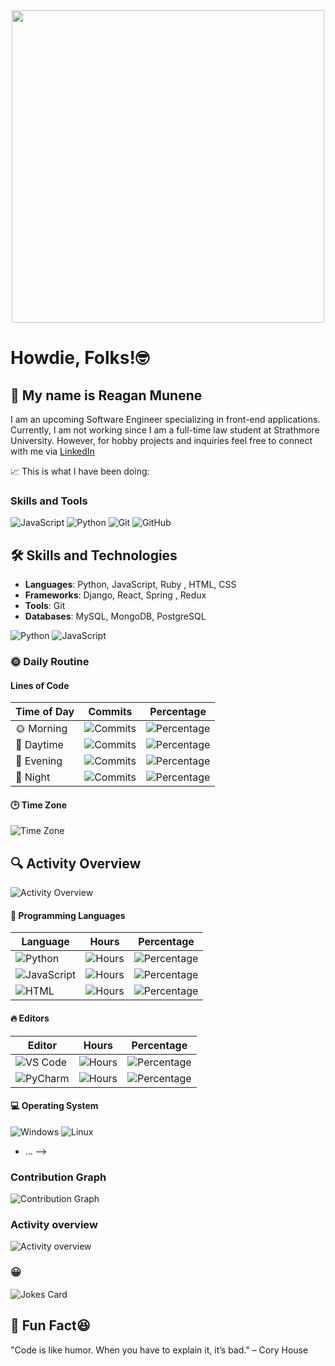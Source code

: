<!-- ## Hi there 👋 -->

<!--
**reaganmunene/reaganmunene** is a ✨ _special_ ✨ repository because its `README.md` (this file) appears on your GitHub profile.

Here are some ideas to get you started:

- 🔭 I’m currently working on ...
- 🌱 I’m currently learning ...
- 👯 I’m looking to collaborate on ...
- 🤔 I’m looking for help with ...
- 💬 Ask me about ...
- 📫 How to reach me: ...
- 😄 Pronouns: ...
- ⚡ Fun fact: ...
-->
<div id="header" align="center">
  <img src="https://i.giphy.com/media/v1.Y2lkPTc5MGI3NjExYWRxeXIxMm5zbW5mMTNubTc5OWtpb3R6NjNjaDQyNzZ3M3Q0NzgxZSZlcD12MV9pbnRlcm5hbF9naWZfYnlfaWQmY3Q9Zw/20MpBrOxEphSS98hS2/giphy.gif" width="500"/>
</div>

# Howdie, Folks!🤓
<!-- 🤪 I am Reagan Munene -->
<!-- 📱 I have much ❤️ for all forms of software development. -->
## 👋 My name is Reagan Munene

I am an upcoming Software Engineer specializing in front-end applications. Currently, I am not working since I am a full-time law student at Strathmore University. However, for hobby projects and inquiries feel free to connect with me via [LinkedIn](https://www.linkedin.com/in/reagan-munene-muthomi/)

📈 This is what I have been doing:

### Skills and Tools
![JavaScript](https://img.shields.io/badge/-JavaScript-F7DF1E?style=flat&logo=JavaScript&logoColor=white)
![Python](https://img.shields.io/badge/-Python-3776AB?style=flat&logo=Python&logoColor=white)
![Git](https://img.shields.io/badge/-Git-F05032?style=flat&logo=Git&logoColor=white)
![GitHub](https://img.shields.io/badge/-GitHub-181717?style=flat&logo=GitHub&logoColor=white)

## 🛠️ Skills and Technologies

- **Languages**: Python, JavaScript, Ruby , HTML, CSS
- **Frameworks**: Django, React, Spring , Redux
- **Tools**: Git
- **Databases**: MySQL, MongoDB, PostgreSQL

![Python](https://img.shields.io/badge/Python-3776AB?style=flat&logo=python&logoColor=white)
![JavaScript](https://img.shields.io/badge/JavaScript-F7DF1E?style=flat&logo=javascript&logoColor=white)


### 🌞 Daily Routine

#### Lines of Code
| Time of Day | Commits | Percentage |
|-------------|---------|------------|
| 🌞 Morning | ![Commits](https://img.shields.io/badge/commits-3219-orange) | ![Percentage](https://img.shields.io/badge/percentage-30.24%25-brightgreen) |
| 🌆 Daytime | ![Commits](https://img.shields.io/badge/commits-5085-blue) | ![Percentage](https://img.shields.io/badge/percentage-47.77%25-brightgreen) |
| 🌃 Evening | ![Commits](https://img.shields.io/badge/commits-1553-purple) | ![Percentage](https://img.shields.io/badge/percentage-14.59%25-brightgreen) |
| 🌙 Night | ![Commits](https://img.shields.io/badge/commits-787-darkblue) | ![Percentage](https://img.shields.io/badge/percentage-07.39%25-brightgreen) |


<!-- ### Lines of code

Checkout my daily routine!🌞

🌞 Morning                3219 commits        ████████░░░░░░░░░░░░░░░░░   30.24 %
🌆 Daytime                5085 commits        ████████████░░░░░░░░░░░░░   47.77 %
🌃 Evening                1553 commits        ████░░░░░░░░░░░░░░░░░░░░░   14.59 %
🌙 Night                  787 commits         ██░░░░░░░░░░░░░░░░░░░░░░░   07.39 % -->

<!-- ### 📊 This Week I Spent My Time On -->

#### 🕑 Time Zone
![Time Zone](https://img.shields.io/badge/GMT+3-blue)

## 🔍 Activity Overview

![Activity Overview](https://github-profile-summary-cards.vercel.app/api/cards/profile-details?username=reaganmunene&theme=vue)


#### 💬 Programming Languages
| Language       | Hours   | Percentage |
|----------------|---------|------------|
| ![Python](https://img.shields.io/badge/-Python-3776AB?style=flat&logo=Python&logoColor=white) | ![Hours](https://img.shields.io/badge/hours-10h-yellow) | ![Percentage](https://img.shields.io/badge/percentage-50%25-green) |
| ![JavaScript](https://img.shields.io/badge/-JavaScript-F7DF1E?style=flat&logo=JavaScript&logoColor=white) | ![Hours](https://img.shields.io/badge/hours-5h-yellow) | ![Percentage](https://img.shields.io/badge/percentage-25%25-green) |
| ![HTML](https://img.shields.io/badge/-HTML-E34F26?style=flat&logo=HTML5&logoColor=white) | ![Hours](https://img.shields.io/badge/hours-5h-yellow) | ![Percentage](https://img.shields.io/badge/percentage-25%25-green) |

#### 🔥 Editors
| Editor        | Hours   | Percentage |
|---------------|---------|------------|
| ![VS Code](https://img.shields.io/badge/-VS_Code-007ACC?style=flat&logo=Visual-Studio-Code&logoColor=white) | ![Hours](https://img.shields.io/badge/hours-15h-blue) | ![Percentage](https://img.shields.io/badge/percentage-75%25-green) |
| ![PyCharm](https://img.shields.io/badge/-PyCharm-000000?style=flat&logo=PyCharm&logoColor=white) | ![Hours](https://img.shields.io/badge/hours-5h-blue) | ![Percentage](https://img.shields.io/badge/percentage-25%25-green) |

#### 💻 Operating System
![Windows](https://img.shields.io/badge/-Windows-0078D6?style=flat&logo=Windows&logoColor=white) ![Linux](https://img.shields.io/badge/-Linux-FCC624?style=flat&logo=Linux&logoColor=black)


<!-- ### 📊 This Week I Spent My Time On

🕑 Time Zone: [(GMT+3)]

💬 Programming Languages:
- [Python]                   [Hours]       [Percentage]
- [JavaScript]                   [Hours]       [Percentage]
- ...

🔥 Editors:
- [Editor 1]           [Hours]        [Percentage]
- [Editor 2]                  [Hours]             [Percentage]

<!-- 💻 Operating System: -->
<!-- - [OS]                    [Hours]       [Percentage]

### I Mostly Code in [Python]

- [Primary Language]               [Repos]            [Percentage]
- [Secondary Language]             [Repos]            [Percentage]
- ...

_Last Updated on [Date]_

### Recent Contributions ⏰
- **[Contribution 1]** - Description of the contribution. -->
<!-- - **[Contribution 2]** - Description of the contribution. -->
- ... -->

<!-- ### Libraries & Tools 🔨
I am big on developer tools and improving Software Engineers' lives. I write a lot of internal tools for where I work, however, I also have several open-source tools that you can utilize in your projects:

- **[Library/Tool 1]** - Description of the library/tool.
- **[Library/Tool 2]** - Description of the library/tool.
- ... -->

<!--
### Other Contributions 🔖
When I am not writing Python, I write Ruby. Checkout the following:

- **[]** - Description of the contribution.
- **[Contribution 2]** - Description of the contribution.
- ...

### Pinned Projects
- **[Project 1]** - Description of the project.
- **[Project 2]** - Description of the project.
- ... -->

### Contribution Graph
![Contribution Graph](https://github-readme-streak-stats.herokuapp.com/?user=reaganmunene)

### Activity overview
![Activity overview](https://github-profile-summary-cards.vercel.app/api/cards/profile-details?username=reaganmunene&theme=vue)

### 😀
![Jokes Card](https://readme-jokes.vercel.app/api)

## 🧩 Fun Fact😆

"Code is like humor. When you have to explain it, it’s bad." – Cory House
